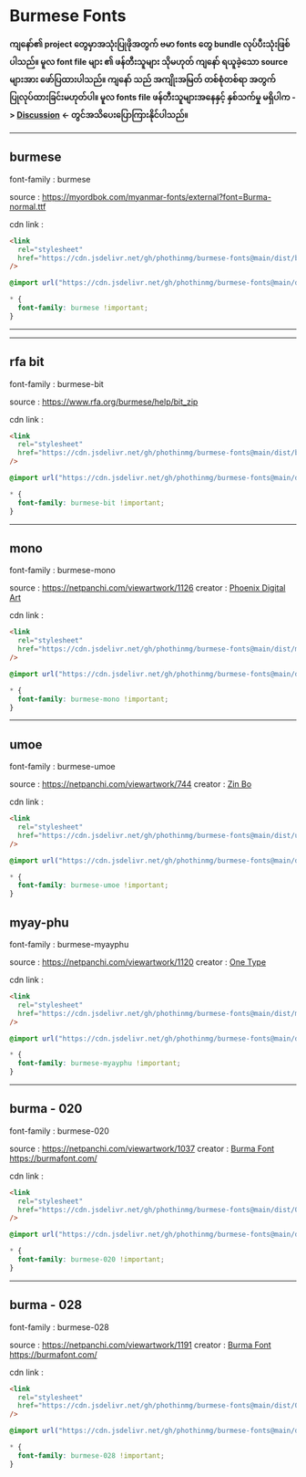 # Burmese Fonts

**ကျနော်၏ project တွေမှာအသုံးပြုဖိုအတွက် ဗမာ fonts တွေ bundle လုပ်ပီးသုံးဖြစ်ပါသည်။ မူလ font file များ ၏ ဖန်တီးသူများ သိုမဟုတ် ကျနော် ရယူခဲ့သော source များအား ဖော်ပြထားပါသည်။ ကျနော် သည် အကျိုးအမြတ် တစ်စုံတစ်ရာ အတွက် ပြုလုပ်ထားခြင်းမဟုတ်ပါ။ မူလ fonts file ဖန်တီးသူများအနေနှင့် နှစ်သက်မှု မရှိပါက -> [Discussion](https://github.com/phothinmg/burmese-fonts/discussions/1) <- တွင်အသိပေးပြောကြားနိုင်ပါသည်။**

---

## burmese

font-family : burmese

source : https://myordbok.com/myanmar-fonts/external?font=Burma-normal.ttf

cdn link :

```html
<link
  rel="stylesheet"
  href="https://cdn.jsdelivr.net/gh/phothinmg/burmese-fonts@main/dist/burmese/index.css"
/>
```

```css
@import url("https://cdn.jsdelivr.net/gh/phothinmg/burmese-fonts@main/dist/burmese/index.css");
```

```css
* {
  font-family: burmese !important;
}
```

---

---

## rfa bit

font-family : burmese-bit

source : https://www.rfa.org/burmese/help/bit_zip

cdn link :

```html
<link
  rel="stylesheet"
  href="https://cdn.jsdelivr.net/gh/phothinmg/burmese-fonts@main/dist/bit/index.css"
/>
```

```css
@import url("https://cdn.jsdelivr.net/gh/phothinmg/burmese-fonts@main/dist/bit/index.css");
```

```css
* {
  font-family: burmese-bit !important;
}
```

---

## mono

font-family : burmese-mono

source : https://netpanchi.com/viewartwork/1126
creator : [Phoenix Digital Art](https://netpanchi.com/483/showprofile)

cdn link :

```html
<link
  rel="stylesheet"
  href="https://cdn.jsdelivr.net/gh/phothinmg/burmese-fonts@main/dist/mono/index.css"
/>
```

```css
@import url("https://cdn.jsdelivr.net/gh/phothinmg/burmese-fonts@main/dist/mono/index.css");
```

```css
* {
  font-family: burmese-mono !important;
}
```

---

## umoe

font-family : burmese-umoe

source : https://netpanchi.com/viewartwork/744
creator : [Zin Bo](https://netpanchi.com/399/showprofile)

cdn link :

```html
<link
  rel="stylesheet"
  href="https://cdn.jsdelivr.net/gh/phothinmg/burmese-fonts@main/dist/umoe/index.css"
/>
```

```css
@import url("https://cdn.jsdelivr.net/gh/phothinmg/burmese-fonts@main/dist/umoe/index.css");
```

```css
* {
  font-family: burmese-umoe !important;
}
```

## myay-phu

font-family : burmese-myayphu

source : https://netpanchi.com/viewartwork/1120
creator : [One Type](https://netpanchi.com/604/showprofile)

cdn link :

```html
<link
  rel="stylesheet"
  href="https://cdn.jsdelivr.net/gh/phothinmg/burmese-fonts@main/dist/myayphu/index.css"
/>
```

```css
@import url("https://cdn.jsdelivr.net/gh/phothinmg/burmese-fonts@main/dist/myayphu/index.css");
```

```css
* {
  font-family: burmese-myayphu !important;
}
```

---

## burma - 020

font-family : burmese-020

source : https://netpanchi.com/viewartwork/1037
creator : [Burma Font](https://netpanchi.com/573/showprofile) https://burmafont.com/

cdn link :

```html
<link
  rel="stylesheet"
  href="https://cdn.jsdelivr.net/gh/phothinmg/burmese-fonts@main/dist/020/index.css"
/>
```

```css
@import url("https://cdn.jsdelivr.net/gh/phothinmg/burmese-fonts@main/dist/020/index.css");
```

```css
* {
  font-family: burmese-020 !important;
}
```

---

## burma - 028

font-family : burmese-028

source : https://netpanchi.com/viewartwork/1191
creator : [Burma Font](https://netpanchi.com/573/showprofile) https://burmafont.com/

cdn link :

```html
<link
  rel="stylesheet"
  href="https://cdn.jsdelivr.net/gh/phothinmg/burmese-fonts@main/dist/028/index.css"
/>
```

```css
@import url("https://cdn.jsdelivr.net/gh/phothinmg/burmese-fonts@main/dist/028/index.css");
```

```css
* {
  font-family: burmese-028 !important;
}
```
